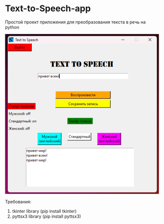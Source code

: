 # Text-to-Speech-app
Простой проект приложения для преобразования текста в речь на python

![Интерфейс](screenshot_demo.png)

Требования:
1) tkinter library (pip install tkinter)
2) pyttsx3 library (pip install pyttsx3)
   
